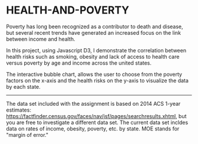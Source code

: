 # HEALTH-AND-POVERTY

Poverty has long been recognized as a contributor to death and disease, but several recent trends have generated an increased focus on the link between income and health. 

In this project, using Javascript D3, I demonstrate the correlation between health risks such as smoking, obesity and lack of access to health care versus poverty by age and income across the united states. 

The interactive bubble chart, allows the user to choose from the poverty factors on the x-axis and the health risks on the y-axis to visualize the data by each state.

-----------------
The data set included with the assignment is based on 2014 ACS 1-year estimates: https://factfinder.census.gov/faces/nav/jsf/pages/searchresults.xhtml, but you are free to investigate a different data set. The current data set incldes data on rates of income, obesity, poverty, etc. by state. MOE stands for "margin of error."